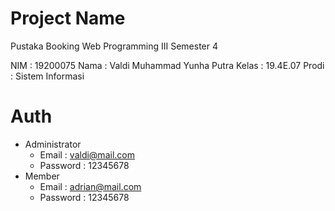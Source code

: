 # Project Name
  Pustaka Booking Web Programming III
  Semester 4

  NIM   : 19200075
  Nama  : Valdi Muhammad Yunha Putra
  Kelas : 19.4E.07
  Prodi : Sistem Informasi

# Auth
  - Administrator
    - Email : valdi@mail.com
    - Password : 12345678
  - Member
    - Email : adrian@mail.com
    - Password : 12345678 